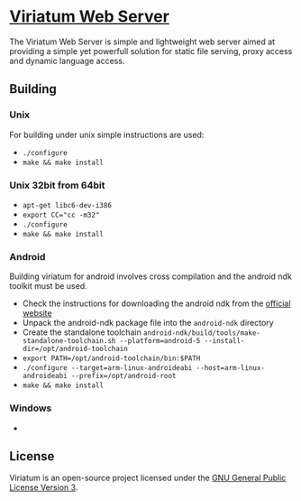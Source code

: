 # [Viriatum Web Server](http://viriatum.com)
The Viriatum Web Server is simple and lightweight web server aimed at providing a simple yet powerfull solution for static file serving, proxy access and dynamic language access.

## Building

### Unix

For building under unix simple instructions are used:

* `./configure`
* `make && make install`

### Unix 32bit from 64bit

* `apt-get libc6-dev-i386`
* `export CC="cc -m32"`
* `./configure`
* `make && make install`

### Android

Building viriatum for android involves cross compilation and the android ndk toolkit must be used.

* Check the instructions for downloading the android ndk from the [official website](http://developer.android.com/sdk/ndk/)
* Unpack the android-ndk package file into the `android-ndk` directory
* Create the standalone toolchain `android-ndk/build/tools/make-standalone-toolchain.sh --platform=android-5 --install-dir=/opt/android-toolchain`
* `export PATH=/opt/android-toolchain/bin:$PATH`
* `./configure --target=arm-linux-androideabi --host=arm-linux-androideabi --prefix=/opt/android-root`
* `make && make install`

### Windows

* 

## License

Viriatum is an open-source project licensed under the [GNU General Public License Version 3](http://www.gnu.org/licenses/gpl.html).